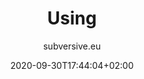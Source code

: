 ---
title: "Using"
author: subversive.eu
ShowToc: true
draft: false
categories:
 - Using
date: 2020-09-30T17:44:04+02:00
---